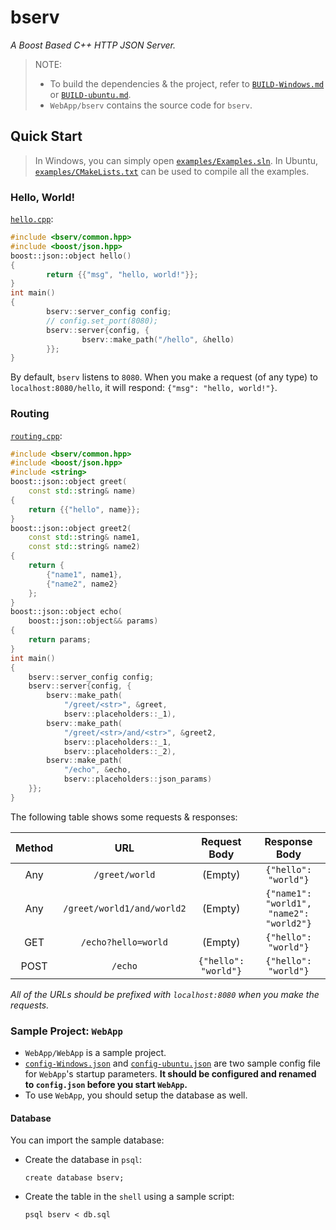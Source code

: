 # bserv

*A Boost Based C++ HTTP JSON Server.*

> NOTE:
> - To build the dependencies & the project, refer to [`BUILD-Windows.md`](BUILD-Windows.md) or [`BUILD-ubuntu.md`](BUILD-ubuntu.md).
> - `WebApp/bserv` contains the source code for `bserv`.


## Quick Start

> In Windows, you can simply open [`examples/Examples.sln`](examples/Examples.sln). In Ubuntu, [`examples/CMakeLists.txt`](examples/CMakeLists.txt) can be used to compile all the examples.

### Hello, World!

[`hello.cpp`](examples/hello.cpp):
```C++
#include <bserv/common.hpp>
#include <boost/json.hpp>
boost::json::object hello()
{
        return {{"msg", "hello, world!"}};
}
int main()
{
        bserv::server_config config;
        // config.set_port(8080);
        bserv::server{config, {
                bserv::make_path("/hello", &hello)
        }};
}
```

By default, `bserv` listens to `8080`. When you make a request (of any type) to `localhost:8080/hello`, it will respond: `{"msg": "hello, world!"}`.


### Routing

[`routing.cpp`](examples/routing.cpp):
```C++
#include <bserv/common.hpp>
#include <boost/json.hpp>
#include <string>
boost::json::object greet(
	const std::string& name)
{
	return {{"hello", name}};
}
boost::json::object greet2(
	const std::string& name1,
	const std::string& name2)
{
	return {
		{"name1", name1},
		{"name2", name2}
	};
}
boost::json::object echo(
	boost::json::object&& params)
{
	return params;
}
int main()
{
	bserv::server_config config;
	bserv::server{config, {
		bserv::make_path(
			"/greet/<str>", &greet,
			bserv::placeholders::_1),
		bserv::make_path(
			"/greet/<str>/and/<str>", &greet2,
			bserv::placeholders::_1,
			bserv::placeholders::_2),
		bserv::make_path(
			"/echo", &echo,
			bserv::placeholders::json_params)
	}};
}
```

The following table shows some requests & responses:

|Method|URL|Request Body|Response Body|
|:-:|:-:|:-:|:-:|
|Any|`/greet/world`|(Empty)|`{"hello": "world"}`|
|Any|`/greet/world1/and/world2`|(Empty)|`{"name1": "world1", "name2": "world2"}`|
|GET|`/echo?hello=world`|(Empty)|`{"hello": "world"}`|
|POST|`/echo`|`{"hello": "world"}`|`{"hello": "world"}`|

*All of the URLs should be prefixed with `localhost:8080` when you make the requests.*


### Sample Project: `WebApp`

- `WebApp/WebApp` is a sample project.
- [`config-Windows.json`](config-Windows.json) and [`config-ubuntu.json`](config-ubuntu.json) are two sample config file for `WebApp`'s startup parameters. **It should be configured and renamed to `config.json` before you start `WebApp`.**
- To use `WebApp`, you should setup the database as well.

#### Database

You can import the sample database:

- Create the database in `psql`:
  ```
  create database bserv;
  ```

- Create the table in the `shell` using a sample script:
  ```
  psql bserv < db.sql
  ```
